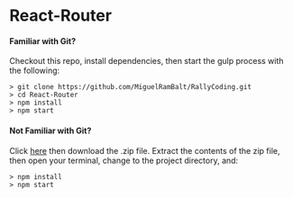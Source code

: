 # React-Router

#### Familiar with Git?
Checkout this repo, install dependencies, then start the gulp process with the following:

```
> git clone https://github.com/MiguelRamBalt/RallyCoding.git
> cd React-Router
> npm install
> npm start
```

#### Not Familiar with Git?
Click [here](https://github.com/MiguelRamBalt/RallyCoding/archive/master.zip) then download the .zip file.  Extract the contents of the zip file, then open your terminal, change to the project directory, and:

```
> npm install
> npm start
```
